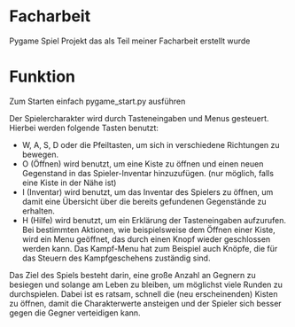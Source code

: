 # Facharbeit
Pygame Spiel Projekt das als Teil meiner Facharbeit erstellt wurde

# Funktion

Zum Starten einfach pygame_start.py ausführen

Der Spielercharakter wird durch Tasteneingaben und Menus gesteuert. Hierbei werden folgende Tasten benutzt:
-	W, A, S, D oder die Pfeiltasten, um sich in verschiedene Richtungen zu bewegen.
-	O (Öffnen) wird benutzt, um eine Kiste zu öffnen und einen neuen Gegenstand in das Spieler-Inventar hinzuzufügen. (nur möglich, falls eine Kiste in der Nähe ist)
-	I (Inventar) wird benutzt, um das Inventar des Spielers zu öffnen, um damit eine Übersicht über die bereits gefundenen Gegenstände zu erhalten.
-	H (Hilfe) wird benutzt, um ein Erklärung der Tasteneingaben aufzurufen.
Bei bestimmten Aktionen, wie beispielsweise dem Öffnen einer Kiste, wird ein Menu geöffnet, das durch einen Knopf wieder geschlossen  werden kann. Das Kampf-Menu hat zum Beispiel auch Knöpfe, die für das Steuern des Kampfgeschehens zuständig sind.

Das Ziel des Spiels besteht darin, eine große Anzahl an Gegnern zu besiegen und solange am Leben zu bleiben, um möglichst viele Runden zu durchspielen. Dabei ist es ratsam, schnell die (neu erscheinenden) Kisten zu öffnen, damit die Charakterwerte ansteigen und der Spieler sich besser gegen die Gegner verteidigen kann.

